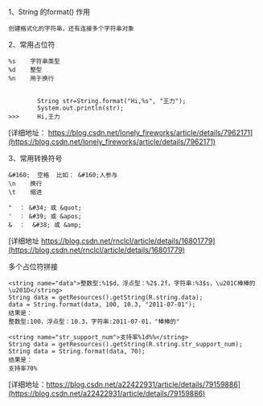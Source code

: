 
1、String 的format() 作用
```
创建格式化的字符串，还有连接多个字符串对象

```
2、常用占位符
```
%s    字符串类型
%d    整型
%n    用于换行


	    String str=String.format("Hi,%s", "王力");
	    System.out.println(str);
>>>	    Hi,王力
```

[详细地址： https://blog.csdn.net/lonely_fireworks/article/details/7962171](https://blog.csdn.net/lonely_fireworks/article/details/7962171)

3、常用转换符号
```
&#160;  空格  比如： &#160;人参与
\n    换行
\t    缩进

"  ： &#34; 或 &quot; 
'  ： &#39; 或 &apos;
&  ：  &#38; 或 &amp;
```
[详细地址 https://blog.csdn.net/rnclcl/article/details/16801779](https://blog.csdn.net/rnclcl/article/details/16801779)

多个占位符拼接
```
<string name="data">整数型:%1$d，浮点型：%2$.2f，字符串:%3$s，\u201C棒棒的\u201D</string>
String data = getResources().getString(R.string.data);
data = String.format(data, 100, 10.3, "2011-07-01");
结果是：
整数型:100，浮点型：10.3，字符串:2011-07-01，"棒棒的"

<string name="str_support_num">支持率%1d%%</string>
String data = getResources().getString(R.string.str_support_num);
String data = String.format(data, 70);
结果是：
支持率70%
```
[详细地址：https://blog.csdn.net/a22422931/article/details/79159886](https://blog.csdn.net/a22422931/article/details/79159886)
